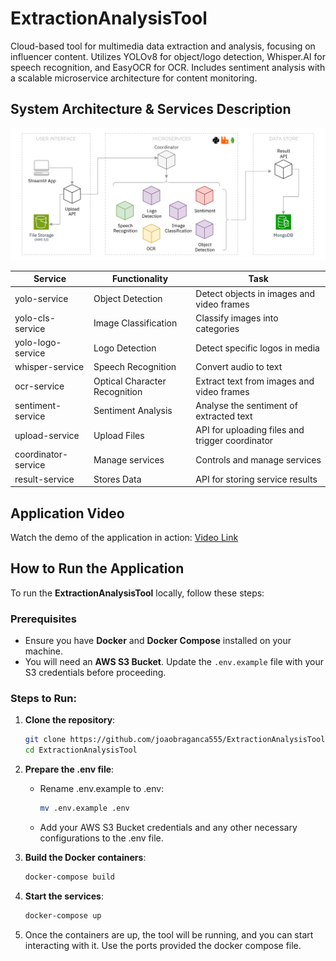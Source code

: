# ExtractionAnalysisTool

Cloud-based tool for multimedia data extraction and analysis, focusing on influencer content. Utilizes YOLOv8 for object/logo detection, Whisper.AI for speech recognition, and EasyOCR for OCR. Includes sentiment analysis with a scalable microservice architecture for content monitoring.

## System Architecture & Services Description

![systemArchitecture](/docs/architecture.png)

| **Service**                | **Functionality**                                  | **Task**                                                   |
|----------------------------|---------------------------------------------------|------------------------------------------------------------|
| yolo-service                | Object Detection                                  | Detect objects in images and video frames                  |
| yolo-cls-service            | Image Classification                              | Classify images into categories                            |
| yolo-logo-service           | Logo Detection                                    | Detect specific logos in media                             |
| whisper-service             | Speech Recognition                                | Convert audio to text                                      |
| ocr-service                 | Optical Character Recognition                     | Extract text from images and video frames                  |
| sentiment-service           | Sentiment Analysis                                | Analyse the sentiment of extracted text                    |
| upload-service              | Upload Files                                      | API for uploading files and trigger coordinator            |
| coordinator-service         | Manage services                                   | Controls and manage services                               |
| result-service              | Stores Data                                       | API for storing service results                            |

## Application Video

Watch the demo of the application in action: [Video Link](https://github.com/user-attachments/assets/c564dffb-e532-435d-ac4a-fcef40f3129f)

## How to Run the Application

To run the **ExtractionAnalysisTool** locally, follow these steps:

### Prerequisites
- Ensure you have **Docker** and **Docker Compose** installed on your machine.
- You will need an **AWS S3 Bucket**. Update the `.env.example` file with your S3 credentials before proceeding.

### Steps to Run:

1. **Clone the repository**:

   ```bash
   git clone https://github.com/joaobraganca555/ExtractionAnalysisTool.git
   cd ExtractionAnalysisTool
   
2. **Prepare the .env file**:
   - Rename .env.example to .env:
     ```bash
     mv .env.example .env  

   - Add your AWS S3 Bucket credentials and any other necessary configurations to the .env file.
3. **Build the Docker containers**:
   ```bash
   docker-compose build
4. **Start the services**:
   ```bash
   docker-compose up
5. Once the containers are up, the tool will be running, and you can start interacting with it. Use the ports provided the docker compose file.
